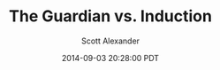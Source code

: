 ---
layout: podcast
title: "The Guardian vs. Induction"
author: Scott Alexander
description: https://slatestarcodex.com/2014/09/03/the-guardian-vs-induction/
date: 2014-09-03 20:28:00 PDT
length: 1801742
duration: 450
guid: the-guardian-vs-induction
---